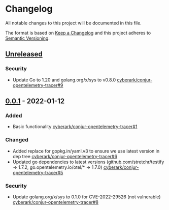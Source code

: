 # Changelog
All notable changes to this project will be documented in this file.

The format is based on [Keep a Changelog](http://keepachangelog.com/en/1.0.0/)
and this project adheres to [Semantic Versioning](http://semver.org/spec/v2.0.0.html).

## [Unreleased]

### Security
- Update Go to 1.20 and golang.org/x/sys to v0.8.0
  [cyberark/conjur-opentelemetry-tracer#9](https://github.com/cyberark/conjur-opentelemetry-tracer/pull/9)

## [0.0.1] - 2022-01-12

### Added
- Basic functionality [cyberark/conjur-opentelemetry-tracer#1](https://github.com/cyberark/conjur-opentelemetry-tracer/pull/1)

### Changed
- Added replace for gopkg.in/yaml.v3 to ensure we use latest version in dep tree
  [cyberark/conjur-opentelemetry-tracer#6](https://github.com/cyberark/conjur-opentelemetry-tracer/pull/6)
- Updated go dependencies to latest versions (github.com/stretchr/testify -> 1.7.2, 
  go.opentelemetry.io/otel/* -> 1.7.0)
  [cyberark/conjur-opentelemetry-tracer#5](https://github.com/cyberark/conjur-opentelemetry-tracer/pull/5)

### Security
- Update golang.org/x/sys to 0.1.0 for CVE-2022-29526 (not vulnerable)
  [cyberark/conjur-opentelemetry-tracer#8](https://github.com/cyberark/conjur-opentelemetry-tracer/pull/8)

[Unreleased]: https://github.com/cyberark/secrets-provider-for-k8s/compare/v0.0.1...HEAD
[0.0.1]: https://github.com/cyberark/secrets-provider-for-k8s/releases/tag/v0.0.1
